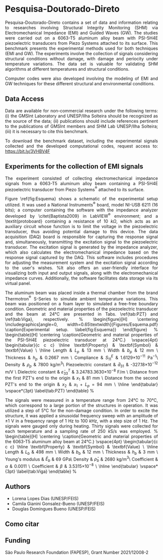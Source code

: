 
# Pesquisa-Doutorado-Direto

 <div align="justify">Pesquisa-Doutorado-Direto contains a set of data and information relating to researches involving Structural Integrity Monitoring (SHM) via Electromechanical Impedance (EMI) and Guided Waves (GW). The studies were carried out on a 6063-T5 aluminum alloy beam with PSI-5H4E piezoelectric transducers from Piezo Systems attached to its surface. This benchmark presents the experimental methods used for both techniques (EMI and GW). The experiments involve the collection of signals considering structural conditions without damage, with damage and periocity under temperature variations. The data set is valuable for validating SHM algorithms at different temperatures and structural conditions.

Computer codes were also developed involving the modeling of EMI and GW techniques for these different structural and environmental conditions.

## Data Access

Data are available for non-commercial research under the following terms: (i) the GMSInt Laboratory and UNESP/Ilha Solteira should be recognized as the source of the data; (ii) publications should include references pertinent to the publications of GMSInt members and SHM Lab UNESP/Ilha Solteira; (iii) it is necessary to cite this benchmark.

To download the benchmark dataset, including the experimental signals collected and the developed computational codes, request access to: https://bit.ly/3VHBV4F

## Experiments for the collection of EMI signals

The experiment consisted of collecting electromechanical impedance signals from a 6063-T5 aluminum alloy beam containing a PSI-5H4E piezoelectric transducer from Piezo Systems$^\circledR$ attached to its surface.


Figure \ref{fig:Esquema} shows a schematic of the experimental setup utilized. It was used a National Instruments$^\circledR$ board, model NI-USB 6211 (16 bits); a computer containing the software with the impedance analyzer developed by \citet{Baptista2009} in LabVIEW$^\circledR$ environment; and a \textit{protoboard} containing a resistance of 10 $k$$\Omega$, which acts as an auxiliary circuit whose function is to limit the voltage in the piezoelectric transducer, thus avoiding potential damage to this device. The data acquisition (DAQ) board is responsible for capturing the response signal and, simultaneously, transmitting the excitation signal to the piezoelectric transducer. The excitation signal is generated by the impedance analyzer, which also calculates the electromechanical impedance based on the response signal captured by the DAQ. This software includes procedures for adjusting the measurement system and the excitation signal according to the user's wishes. %It also offers an user-friendly interface for visualizing both input and output signals, along with the electromechanical impedance curves. Additionally, the software facilitates data storage via its virtual panel.

The aluminum beam was placed inside a thermal chamber from the brand Thermotron$^\circledR$ S-Series to simulate ambient temperature variations. This beam was positioned on a foam layer to simulated a free-free boundary condition. Geometric and material properties of the piezoelectric transducer and the beam at 24°C are presented in Tabs. \ref{tab:PZT} and \ref{tab:Viga}, respectively.
%
\begin{figure}[H]
	\centering
	\includegraphics[angle=0, width=0.65\textwidth]{Figures/Esquema.pdf}
	\caption{Experimental setup. \label{fig:Esquema}}
\end{figure}
%
\begin{table}[H]
	\centering
	\caption{Geometric and material properties of the PSI-5H4E piezoelectric transducer at 24°C.}
	\vspace{4pt}
	\begin{tabular}{c c c}
		\hline 
		\textbf{Property} & \textbf{Symbol} & \textbf{Value} \\ 
		\hline 
		Length & $L_p$ & 13 mm \\
		Width & $b_p$ & 12 mm \\
		Thickness & $h_p$ & 0.2667 mm \\
		Compliance & ${S}_{11}^E$ & 1.6129$\times$10$^{-11}$ Pa$^{-1}$\\
		Density & $\rho_p$ & 7800 kg/m$^3$\\
		Piezoelectric constant & $\bar{d}_{31}$ & -327.18$\times$10$^{-12}$ m/V \\
		Dielectric constant & $\bar{\varepsilon}_{33}^T$ & 3.24783.3630$\times$10$^{-8}$ F/m \\
		Distance from the first PZT's end to the origin & $x_1$ & 81 mm \\
		Distance from the second PZT's end to the origin  & $x_2$ & $x_1$ + $L_p$ = 94 mm \\
		\hline 
	\end{tabular} 
	\vspace*{3pt}
	\label{tab:PZT}
\end{table}
%

The signals were measured in a temperature range from 24°C to 70°C, which correspond to a large portion of the structures in operation. It was utilized a step of 5°C for the non-damage condition. In order to excite the structure, it was applied a sinusoidal frequency sweep with an amplitude of $\pm$1 V in a frequency range of 1 Hz to 100 $k$Hz, with a step size of 1 Hz. The signals were gauged only during heating. Thirty signals were collected for each temperature and a sampling rate of 250 $k$S/s was employed.
%
\begin{table}[H]
	\centering
	\caption{Geometric and material properties of the 6063-T5 aluminum alloy beam at 24°C.}
	\vspace{4pt}
	\begin{tabular}{c c c}
		\hline 
		\textbf{Property} & \textbf{Symbol} & \textbf{Value} \\ 
		\hline 
		Length & $L_b$ & 498 mm \\
		Width & $b_b$ & 12 mm \\
		Thickness & $h_b$ & 3 mm \\
		Young's modulus & $\bar{E}_b$ & 69 GPa\\
		Density & $\bar{\rho}_b$ & 2680 kg/m$^3$\\
		Coefficient & $\alpha$ & 0.0011 \\
		Coefficient & $\beta$ & 3.5315$\times$10$^{-8}$ \\
		\hline 
	\end{tabular} 
	\vspace*{3pt}
	\label{tab:Viga}
\end{table}
%

## Authors
- Lorena Lopes Dias (UNESP/FEIS)
- Camila Gianini Gonsalez-Bueno (UNESP/FEIS)
- Douglas Domingues Bueno (UNESP/FEIS)

## Como citar

## Funding
São Paulo Research Foundation (FAPESP), Grant Number 2021/12008-2


</div>
